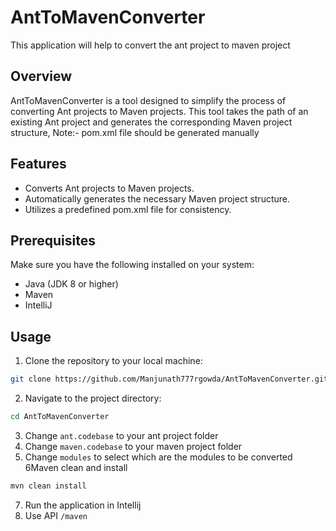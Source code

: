 # AntToMavenConverter
This application will help to convert the ant project to maven project

## Overview
AntToMavenConverter is a tool designed to simplify the process of converting Ant projects to Maven projects. This tool takes the path of an existing Ant project and generates the corresponding Maven project structure, 
Note:- pom.xml file should be generated manually

## Features
- Converts Ant projects to Maven projects.
- Automatically generates the necessary Maven project structure.
- Utilizes a predefined pom.xml file for consistency.

## Prerequisites

Make sure you have the following installed on your system:

- Java (JDK 8 or higher)
- Maven
- IntelliJ

## Usage
1. Clone the repository to your local machine:
```bash
git clone https://github.com/Manjunath777rgowda/AntToMavenConverter.git
```
2. Navigate to the project directory:
```bash
cd AntToMavenConverter
```
3. Change `ant.codebase` to your ant project folder
4. Change `maven.codebase` to your maven project folder
5. Change `modules` to select which are the modules to be converted
6Maven clean and install
```bash
mvn clean install
```
7. Run the application in Intellij
8. Use API `/maven`

